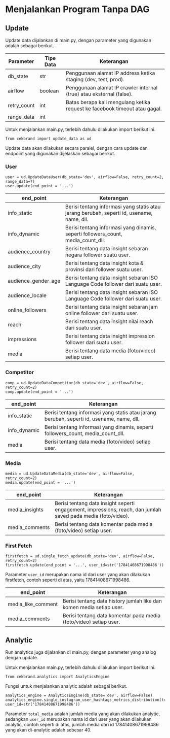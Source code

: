 # Menjalankan Program Tanpa DAG

## Update

Update data dijalankan di main.py, dengan parameter yang digunakan adalah sebagai berikut.

| Parameter   | Tipe Data | Keterangan |
|-------------|-----------|------------|
| db_state    | str       | Penggunaan alamat IP address ketika staging (dev, test, prod). |
| airflow     | boolean   | Penggunaan alamat IP crawler internal (true) atau eksternal (false). |
| retry_count | int       | Batas berapa kali mengulang ketika request ke facebook timeout atau gagal. |
| range_data  | int       |            |

Untuk menjalankan main.py, terlebih dahulu dilakukan import berikut ini.

```
from cekbrand import update_data as ud
```

Update data akan dilakukan secara paralel, dengan cara update dan endpoint yang digunakan dijelaskan sebagai berikut.

### User
```
user = ud.UpdateDataUser(db_state='dev', airflow=False, retry_count=2, range_data=7)
user.update(end_point = '...')
```
| end_point           | Keterangan                                                                        |
|---------------------|-----------------------------------------------------------------------------------|
| info_static         |  Berisi tentang informasi yang statis atau jarang berubah, seperti id, usename, name, dll. |
| info_dynamic        | Berisi tentang informasi yang dinamis, seperti followers_count, media_count_dll. |
| audience_country    | Berisi   tentang data insight sebaran negara follower suatu user.                 |
| audience_city       | Berisi tentang data insight kota & provinsi dari follower suatu user.             |
| audience_gender_age | Berisi tentang data insight sebaran ISO Language Code follower   dari suatu user. |
| audience_locale     | Berisi tentang data insight sebaran ISO Language Code follower   dari suatu user. |
| online_followers    | Berisi   tentang data insight sebaran jam online follower dari suatu user.        |
| reach               | Berisi tentang data insight nilai reach dari suatu user.                          |
| impressions         | Berisi tentang data insight impression follower dari suatu user.                  |
| media               | Berisi tentang data media (foto/video) setiap user.                               |

### Competitor
```
comp = ud.UpdateDataCompetitor(db_state='dev', airflow=False, retry_count=2)
comp.update(end_point = '...')
```
| end_point    | Keterangan                                          |
|--------------|-----------------------------------------------------|
| info_static  | Berisi tentang informasi yang statis atau jarang berubah, seperti id, usename, name, dll. |
| info_dynamic | Berisi tentang informasi yang dinamis, seperti followers_count, media_count_dll. |
| media        | Berisi tentang data media (foto/video) setiap user. |

### Media
```
media = ud.UpdateDataMedia(db_state='dev', airflow=False, retry_count=2)
media.update(end_point = '...')
```

| end_point      | Keterangan                                                                                                        |
|----------------|-------------------------------------------------------------------------------------------------------------------|
| media_insights | Berisi   tentang data insight seperti engagement, impressions, reach, dan jumlah saved   pada media (foto/video). |
| media_comments | Berisi   tentang data komentar pada media (foto/video) setiap user.                                               |

### First Fetch
```
firstfetch = ud.single_fetch_update(db_state='dev', airflow=False, retry_count=2)
firstfetch.update(end_point = '...', user_id=str('17841408671998486'))
```
Parameter ``user_id`` merupakan nama id dari user yang akan dilakukan firstfetch, contoh seperti di atas, yaitu 17841408671998486. 

| end_point          | Keterangan                                                             |
|--------------------|------------------------------------------------------------------------|
| media_like_comment | Berisi   tentang data history jumlah like dan komen media setiap user. |
| media_comments     | Berisi   tentang data komentar pada media (foto/video) setiap user.    |

## Analytic

Run analytics juga dijalankan di main.py, dengan parameter yang analog dengan update.

Untuk menjalankan main.py, terlebih dahulu dilakukan import berikut ini.

```
from cekbrand.analytics import AnalyticsEngine
```
Fungsi untuk menjalankan analytic adalah sebagai berikut.
```
analytics_engine = AnalyticsEngine(db_state='dev', airflow=False)
analytics_engine.single_instagram_user_hashtags_metrics_distribution(total_media=40,
user_id=str('17841408671998486'))
```
Parameter ``total_media`` adalah jumlah media yang akan dilakukan analytic, sedangkan ``user_id`` merupakan nama id dari user yang akan dilakukan analytic, contoh seperti di atas, jumlah media dari id 17841408671998486 yang akan di-analytic adalah sebesar 40. 
